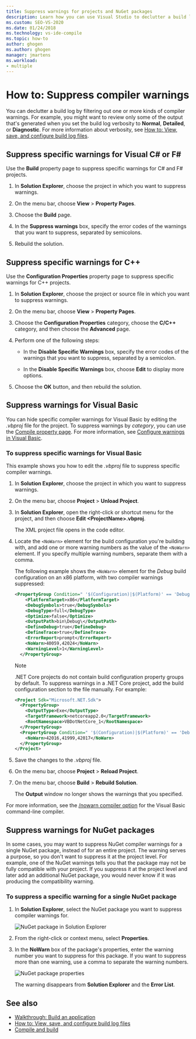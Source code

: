 ```yaml
---
title: Suppress warnings for projects and NuGet packages
description: Learn how you can use Visual Studio to declutter a build log by filtering out one or more kinds of compiler warnings.
ms.custom: SEO-VS-2020
ms.date: 01/24/2018
ms.technology: vs-ide-compile
ms.topic: how-to
author: ghogen
ms.author: ghogen
manager: jmartens
ms.workload:
- multiple
---
```

# How to: Suppress compiler warnings

You can declutter a build log by filtering out one or more kinds of compiler warnings. For example, you might want to review only some of the output that's generated when you set the build log verbosity to **Normal**, **Detailed**, or **Diagnostic**. For more information about verbosity, see [How to: View, save, and configure build log files](../ide/how-to-view-save-and-configure-build-log-files.md).

## Suppress specific warnings for Visual C# or F\#

Use the **Build** property page to suppress specific warnings for C# and F# projects.

1. In **Solution Explorer**, choose the project in which you want to suppress warnings.

1. On the menu bar, choose **View** > **Property Pages**.

1. Choose the **Build** page.

1. In the **Suppress warnings** box, specify the error codes of the warnings that you want to suppress, separated by semicolons.

1. Rebuild the solution.

## Suppress specific warnings for C++

Use the **Configuration Properties** property page to suppress specific warnings for C++ projects.

1. In **Solution Explorer**, choose the project or source file in which you want to suppress warnings.

1. On the menu bar, choose **View** > **Property Pages**.

1. Choose the **Configuration Properties** category, choose the **C/C++** category, and then choose the **Advanced** page.

1. Perform one of the following steps:

    - In the **Disable Specific Warnings** box, specify the error codes of the warnings that you want to suppress, separated by a semicolon.

    - In the **Disable Specific Warnings** box, choose **Edit** to display more options.

1. Choose the **OK** button, and then rebuild the solution.

## Suppress warnings for Visual Basic

You can hide specific compiler warnings for Visual Basic by editing the *.vbproj* file for the project. To suppress warnings by *category*, you can use the [Compile property page](../ide/reference/compile-page-project-designer-visual-basic.md). For more information, see [Configure warnings in Visual Basic](../ide/configuring-warnings-in-visual-basic.md).

### To suppress specific warnings for Visual Basic

This example shows you how to edit the *.vbproj* file to suppress specific compiler warnings.

1. In **Solution Explorer**, choose the project in which you want to suppress warnings.

1. On the menu bar, choose **Project** > **Unload Project**.

1. In **Solution Explorer**, open the right-click or shortcut menu for the project, and then choose **Edit \<ProjectName>.vbproj**.

    The XML project file opens in the code editor.

1. Locate the `<NoWarn>` element for the build configuration you're building with, and add one or more warning numbers as the value of the `<NoWarn>` element. If you specify multiple warning numbers, separate them with a comma.

     The following example shows the `<NoWarn>` element for the *Debug* build configuration on an x86 platform, with two compiler warnings suppressed:

    ```xml
    <PropertyGroup Condition=" '$(Configuration)|$(Platform)' == 'Debug|x86' ">
        <PlatformTarget>x86</PlatformTarget>
        <DebugSymbols>true</DebugSymbols>
        <DebugType>full</DebugType>
        <Optimize>false</Optimize>
        <OutputPath>bin\Debug\</OutputPath>
        <DefineDebug>true</DefineDebug>
        <DefineTrace>true</DefineTrace>
        <ErrorReport>prompt</ErrorReport>
        <NoWarn>40059,42024</NoWarn>
        <WarningLevel>1</WarningLevel>
      </PropertyGroup>
    ```

   > [!NOTE]
   > .NET Core projects do not contain build configuration property groups by default. To suppress warnings in a .NET Core project, add the build configuration section to the file manually. For example:
   >
   > ```xml
   > <Project Sdk="Microsoft.NET.Sdk">
   >   <PropertyGroup>
   >     <OutputType>Exe</OutputType>
   >     <TargetFramework>netcoreapp2.0</TargetFramework>
   >     <RootNamespace>VBDotNetCore_1</RootNamespace>
   >   </PropertyGroup>
   >   <PropertyGroup Condition=" '$(Configuration)|$(Platform)' == 'Debug|AnyCPU' ">
   >     <NoWarn>42016,41999,42017</NoWarn>
   >   </PropertyGroup>
   > </Project>
   > ```

1. Save the changes to the *.vbproj* file.

1. On the menu bar, choose **Project** > **Reload Project**.

1. On the menu bar, choose **Build** > **Rebuild Solution**.

    The **Output** window no longer shows the warnings that you specified.

For more information, see the [/nowarn compiler option](/dotnet/visual-basic/reference/command-line-compiler/nowarn) for the Visual Basic command-line compiler.

## Suppress warnings for NuGet packages

In some cases, you may want to suppress NuGet compiler warnings for a single NuGet package, instead of for an entire project. The warning serves a purpose, so you don't want to suppress it at the project level. For example, one of the NuGet warnings tells you that the package may not be fully compatible with your project. If you suppress it at the project level and later add an additional NuGet package, you would never know if it was producing the compatibility warning.

### To suppress a specific warning for a single NuGet package

1. In **Solution Explorer**, select the NuGet package you want to suppress compiler warnings for.

   ![NuGet package in Solution Explorer](media/nuget-package-with-warning.png)

1. From the right-click or context menu, select **Properties**.

1. In the **NoWarn** box of the package's properties, enter the warning number you want to suppress for this package. If you want to suppress more than one warning, use a comma to separate the warning numbers.

   ![NuGet package properties](media/nuget-properties-nowarn.png)

   The warning disappears from **Solution Explorer** and the **Error List**.

## See also

- [Walkthrough: Build an application](../ide/walkthrough-building-an-application.md)
- [How to: View, save, and configure build log files](../ide/how-to-view-save-and-configure-build-log-files.md)
- [Compile and build](../ide/compiling-and-building-in-visual-studio.md)
